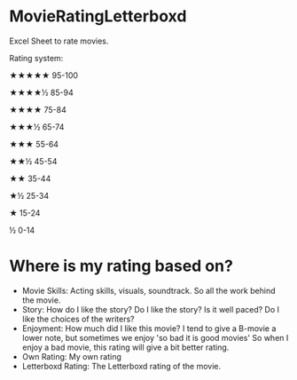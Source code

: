 # MovieRatingLetterboxd
Excel Sheet to rate movies.

Rating system:

★★★★★ 95-100

★★★★½ 85-94

★★★★ 75-84

★★★½ 65-74

★★★ 55-64

★★½ 45-54

★★ 35-44

★½ 25-34

★ 15-24

½ 0-14

# Where is my rating based on?
- Movie Skills: Acting skills, visuals, soundtrack. So all the work behind the movie. 
- Story: How do I like the story? Do I like the story? Is it well paced? Do I like the choices of the writers?
- Enjoyment: How much did I like this movie? I tend to give a B-movie a lower note, but sometimes we enjoy 'so bad it is good movies' So when I enjoy a bad movie, this rating will give a bit better rating.
- Own Rating: My own rating
- Letterboxd Rating: The Letterboxd rating of the movie.
